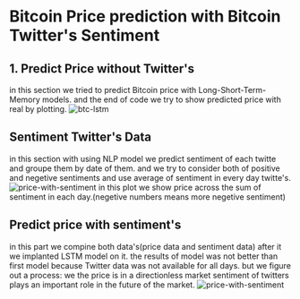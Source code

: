 # Bitcoin Price prediction with Bitcoin Twitter's Sentiment
## 1. Predict Price without Twitter's
in this section we tried to predict Bitcoin price with Long-Short-Term-Memory models.
and the end of code we try to show predicted price with real by plotting.
![btc-lstm](https://github.com/mohmd21x/Bitcoin-Price-Prediction/assets/81675003/5c93e542-5685-4f0b-98d5-0647c67d3e81)
## Sentiment Twitter's Data
in this section with using NLP model we predict sentiment of each twitte and groupe them by date of them.
and we try to consider both of positive and negetive sentiments and use average of sentiment in every day twitte's.
![price-with-sentiment](https://github.com/mohmd21x/Bitcoin-Price-Prediction-By-Twitter/assets/81675003/d0de4b04-7231-46a8-afb9-f2e21761a33f)
in this plot we show price across the sum of sentiment in each day.(negetive numbers means more negetive sentiment)
## Predict price with sentiment's
in this part we compine both data's(price data and sentiment data) after it we implanted LSTM model on it.
the results of model was not better than first model because Twitter data was not available for all days.
but we figure out a process: we the price is in a directionless market sentiment of twitters plays an important role in the future of the market.
![price-with-sentiment](https://github.com/mohmd21x/Bitcoin-Price-Prediction-By-Twitter/assets/81675003/761ec85a-cfa7-41e3-9eae-15e18875a0d5)

